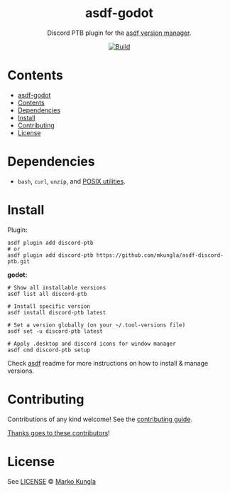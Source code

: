 <div align="center">

# asdf-godot 

Discord PTB plugin for the [asdf version manager](https://asdf-vm.com).

[![Build](https://github.com/mkungla/asdf-discord-ptb/actions/workflows/main.yml/badge.svg)](https://github.com/mkungla/discord-ptb/actions/workflows/main.yml)


</div>

# Contents

- [asdf-godot](#asdf-godot)
- [Contents](#contents)
- [Dependencies](#dependencies)
- [Install](#install)
- [Contributing](#contributing)
- [License](#license)

# Dependencies

- `bash`, `curl`, `unzip`, and [POSIX utilities](https://pubs.opengroup.org/onlinepubs/9699919799/idx/utilities.html).


# Install

Plugin:

```shell
asdf plugin add discord-ptb
# or
asdf plugin add discord-ptb https://github.com/mkungla/asdf-discord-ptb.git
```

**godot:**

```shell
# Show all installable versions
asdf list all discord-ptb

# Install specific version
asdf install discord-ptb latest

# Set a version globally (on your ~/.tool-versions file)
asdf set -u discord-ptb latest

# Apply .desktop and discord icons for window manager
asdf cmd discord-ptb setup
```

Check [asdf](https://github.com/asdf-vm/asdf) readme for more instructions on how to
install & manage versions.

# Contributing

Contributions of any kind welcome! See the [contributing guide](contributing.md).

[Thanks goes to these contributors](https://github.com/mkungla/asdf-discord-ptb/graphs/contributors)!

# License

See [LICENSE](LICENSE) © [Marko Kungla](https://github.com/mkungla/)
